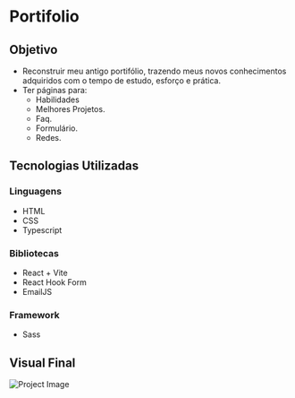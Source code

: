 # Portifolio

## Objetivo
- Reconstruir meu antigo portifólio, trazendo meus novos conhecimentos adquiridos com o tempo de estudo, esforço e prática.
- Ter páginas para:
    - Habilidades
    - Melhores Projetos.
    - Faq.
    - Formulário.
    - Redes.

## Tecnologias Utilizadas
### Linguagens
- HTML
- CSS
- Typescript
### Bibliotecas
- React + Vite
- React Hook Form
- EmailJS
### Framework
- Sass

## Visual Final
<img src="" alt="Project Image">